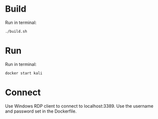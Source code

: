 # Build
Run in terminal:
```
./build.sh
```

# Run
Run in terminal:
```
docker start kali
```

# Connect
Use Windows RDP client to connect to localhost:3389. Use the username and password set in the Dockerfile.